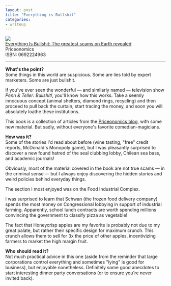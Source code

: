 ```yaml
---
layout: post
title: "Everything is Bullshit"
categories:
- writeup
---
```


![]({{site.baseurl}}/static/bullshit.jpg)  
[Everything Is Bullshit: The greatest scams on Earth revealed][link]   
Priceonomics  
ISBN: 0692224963  
    
---

**What's the point?**  
Some things in this world are suspicious. Some are lies told by expert marketers. Some are
just bullshit.

If you've ever seen the wonderful &mdash; and similarly named &mdash; television show
*Penn & Teller: Bullshit!*, you'll know how this works. Take a seemly innocuous concept
(animal shelters, diamond rings, recycling) and then proceed to pull back the curtain, start
tracing the money, and soon you will absolutely loathe these institutions.

This book is a collection of articles from the [Priceonomics blog][p], with some new material.
But sadly, without everyone's favorite comedian-magicians.

**How was it?**  
Some of the stories I'd read about before (wine tasting, "free" credit reports, McDonald's 
Monopoly game), but I was pleasantly surprised to discover a new found hatred of the seal 
clubbing lobby, Chilean sea bass, and academic journals!

Obviously, most of the material covered in the book are not true scams &mdash; in the
criminal sense &mdash; but I always enjoy discovering the hidden stories and weird
policies behind everyday things.

The section I most enjoyed was on the Food Industrial Complex.

I was surprised to learn that Schwan (the frozen food delivery company) spends the most
money on Congressional lobbying in support of industrial farming. Apparently, school lunch
contracts are worth spending millions convincing the government to classify pizza as vegetable!

The fact that Honeycrisp apples are my favorite is probably not due to my great palate, but 
rather their specific design for maximum crunch. This crunch allows them to sell for 3x the 
price of other apples, incentivizing farmers to market the high margin fruit. 

**Who should read it?**  
Not much practical advice in this one (aside from the reminder that large corporations
control everything and sometimes "lying" is good for business), but enjoyable nonetheless.
Definitely some good anecdotes to start interesting dinner party conversations (or
to ensure you're never invited back).

[link]: http://www.amazon.com/exec/obidos/ASIN/0692224963/ref=nosim&tag=bookreview0a1-20
[p]: http://priceonomics.com/life-as-a-lego-professional/


